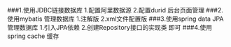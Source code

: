 ###1.使用JDBC链接数据库
1.配置阿里数据源 
2.配置durid 后台页面管理
###2.使用mybatis 管理数据库
1.注解版
2.xml文件配置版
###3.使用spring data JPA 管理数据库
1.引入JPA依赖
2.创建Repository接口的实现类  即可 
###4.使用spring cache 缓存